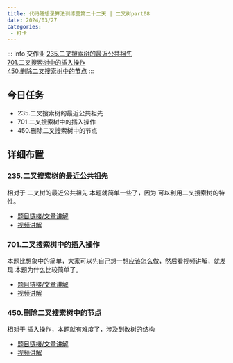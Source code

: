 ```yaml
---
title: 代码随想录算法训练营第二十二天 | 二叉树part08
date: 2024/03/27
categories:
 - 打卡
---
```

::: info 交作业
[235.二叉搜索树的最近公共祖先](/blogs/algorithm/leetcode235.md)<br/>
[701.二叉搜索树中的插入操作](/blogs/algorithm/leetcode701.md)<br/>
[450.删除二叉搜索树中的节点](/blogs/algorithm/leetcode450.md)
:::

## 今日任务
- 235.二叉搜索树的最近公共祖先
- 701.二叉搜索树中的插入操作
- 450.删除二叉搜索树中的节点

## 详细布置
### 235.二叉搜索树的最近公共祖先
相对于 二叉树的最近公共祖先 本题就简单一些了，因为 可以利用二叉搜索树的特性。 

- [题目链接/文章讲解](https://programmercarl.com/0235.%E4%BA%8C%E5%8F%89%E6%90%9C%E7%B4%A2%E6%A0%91%E7%9A%84%E6%9C%80%E8%BF%91%E5%85%AC%E5%85%B1%E7%A5%96%E5%85%88.html)
- [视频讲解](https://www.bilibili.com/video/BV1Zt4y1F7ww)

### 701.二叉搜索树中的插入操作
本题比想象中的简单，大家可以先自己想一想应该怎么做，然后看视频讲解，就发现 本题为什么比较简单了。

- [题目链接/文章讲解](https://programmercarl.com/0701.%E4%BA%8C%E5%8F%89%E6%90%9C%E7%B4%A2%E6%A0%91%E4%B8%AD%E7%9A%84%E6%8F%92%E5%85%A5%E6%93%8D%E4%BD%9C.html)  
- [视频讲解](https://www.bilibili.com/video/BV1Et4y1c78Y)

### 450.删除二叉搜索树中的节点
相对于 插入操作，本题就有难度了，涉及到改树的结构 

- [题目链接/文章讲解](https://programmercarl.com/0450.%E5%88%A0%E9%99%A4%E4%BA%8C%E5%8F%89%E6%90%9C%E7%B4%A2%E6%A0%91%E4%B8%AD%E7%9A%84%E8%8A%82%E7%82%B9.html)
- [视频讲解](https://www.bilibili.com/video/BV1tP41177us)
